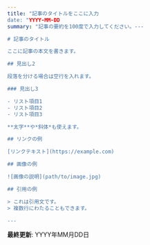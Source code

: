 ```yaml
---
title: "記事のタイトルをここに入力
date: "YYYY-MM-DD
summary: "記事の要約を100度で入力してください。---

# 記事のタイトル

ここに記事の本文を書きます。

## 見出し2

段落を分ける場合は空行を入れます。

### 見出し3

- リスト項目1
- リスト項目2
- リスト項目3

**太字**や*斜体*も使えます。

## リンクの例

[リンクテキスト](https://example.com)

## 画像の例

![画像の説明](path/to/image.jpg)

## 引用の例

> これは引用文です。
> 複数行にわたることもできます。

---
```


**最終更新**: YYYY年MM月DD日 